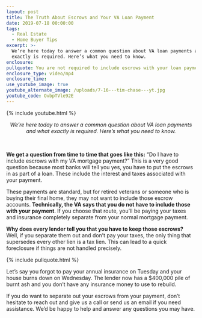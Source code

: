 ```yaml
---
layout: post
title: The Truth About Escrows and Your VA Loan Payment
date: 2019-07-18 00:00:00
tags:
  - Real Estate
  - Home Buyer Tips
excerpt: >-
  We’re here today to answer a common question about VA loan payments and what
  exactly is required. Here’s what you need to know.
enclosure:
pullquote: You are not required to include escrows with your loan payment.
enclosure_type: video/mp4
enclosure_time:
use_youtube_image: true
youtube_alternate_image: /uploads/7-16---tim-chase---yt.jpg
youtube_code: OvbpTVle92E
---
```


{% include youtube.html %}

<center><em>We&rsquo;re here today to answer a common question about VA loan payments and what exactly is required. Here&rsquo;s what you need to know.</em></center>

&nbsp;

**We get a question from time to time that goes like this:** “Do I have to include escrows with my VA mortgage payment?” This is a very good question because most banks will tell you yes, you have to put the escrows in as part of a loan. These include the interest and taxes associated with your payment.

These payments are standard, but for retired veterans or someone who is buying their final home, they may not want to include those escrow accounts. **Technically, the VA says that you do not have to include those with your payment**. If you choose that route, you'll be paying your taxes and insurance completely separate from your normal mortgage payment.

**Why does every lender tell you that you have to keep those escrows?** Well, if you separate them out and don’t pay your taxes, the only thing that supersedes every other lien is a tax lien. This can lead to a quick foreclosure if things are not handled precisely.

{% include pullquote.html %}

Let’s say you forgot to pay your annual insurance on Tuesday and your house burns down on Wednesday. The lender now has a $400,000 pile of burnt ash and you don’t have any insurance money to use to rebuild.

If you do want to separate out your escrows from your payment, don’t hesitate to reach out and give us a call or send us an email if you need assistance. We’d be happy to help and answer any questions you may have.